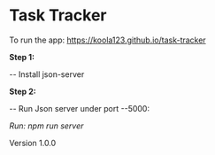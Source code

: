 # Task Tracker

To run the app: https://koola123.github.io/task-tracker

**Step 1:**

-- Install json-server

**Step 2:**

-- Run Json server under port --5000: 

*Run: npm run server*

Version 1.0.0




